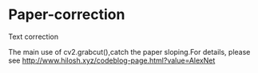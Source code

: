 # Paper-correction
Text correction

The main use of cv2.grabcut(),catch the paper sloping.For details, please see http://www.hilosh.xyz/codeblog-page.html?value=AlexNet
